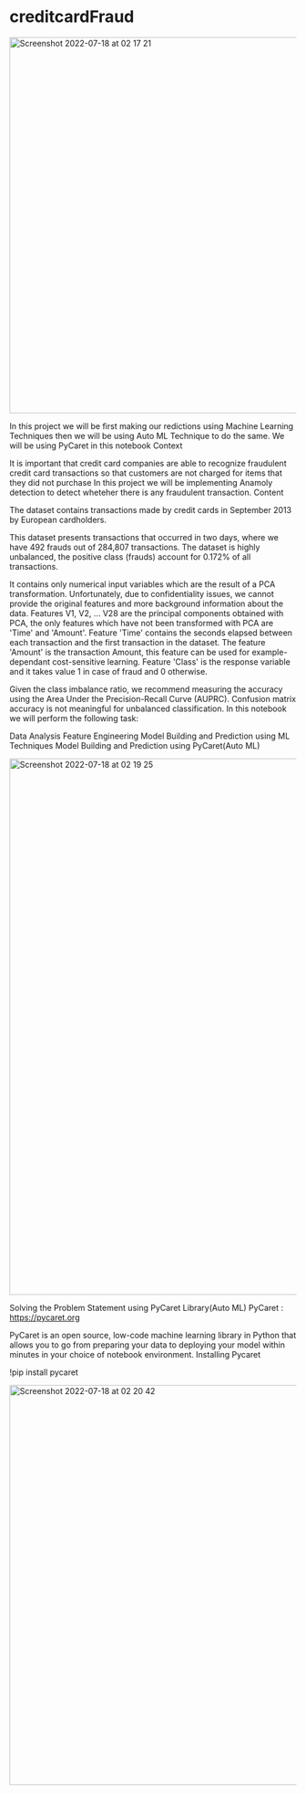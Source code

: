 # creditcardFraud
<img width="659" alt="Screenshot 2022-07-18 at 02 17 21" src="https://user-images.githubusercontent.com/100385953/179430655-654f9932-d2d3-4d85-925e-3d6130b3b41a.png">


In this project we will be first making our redictions using Machine Learning Techniques then we will be using Auto ML Technique to do the same. We will be using PyCaret in this notebook
Context

It is important that credit card companies are able to recognize fraudulent credit card transactions so that customers are not charged for items that they did not purchase
In this project we will be implementing Anamoly detection to detect wheteher there is any fraudulent transaction.
Content

The dataset contains transactions made by credit cards in September 2013 by European cardholders.

This dataset presents transactions that occurred in two days, where we have 492 frauds out of 284,807 transactions. The dataset is highly unbalanced, the positive class (frauds) account for 0.172% of all transactions.

It contains only numerical input variables which are the result of a PCA transformation. Unfortunately, due to confidentiality issues, we cannot provide the original features and more background information about the data. Features V1, V2, … V28 are the principal components obtained with PCA, the only features which have not been transformed with PCA are 'Time' and 'Amount'. Feature 'Time' contains the seconds elapsed between each transaction and the first transaction in the dataset. The feature 'Amount' is the transaction Amount, this feature can be used for example-dependant cost-sensitive learning. Feature 'Class' is the response variable and it takes value 1 in case of fraud and 0 otherwise.

Given the class imbalance ratio, we recommend measuring the accuracy using the Area Under the Precision-Recall Curve (AUPRC). Confusion matrix accuracy is not meaningful for unbalanced classification.
In this notebook we will perform the following task:

Data Analysis
Feature Engineering
Model Building and Prediction using ML Techniques
Model Building and Prediction using PyCaret(Auto ML)

<img width="940" alt="Screenshot 2022-07-18 at 02 19 25" src="https://user-images.githubusercontent.com/100385953/179430727-521938a2-acbb-4be0-816b-76f0d8f62451.png">

Solving the Problem Statement using PyCaret Library(Auto ML)
PyCaret : https://pycaret.org

PyCaret is an open source, low-code machine learning library in Python that allows you to go from preparing your data to deploying your model within minutes in your choice of notebook environment.
Installing Pycaret

!pip install pycaret


<img width="701" alt="Screenshot 2022-07-18 at 02 20 42" src="https://user-images.githubusercontent.com/100385953/179430761-5940f8da-be67-4839-a56b-ac6efae138ff.png">

